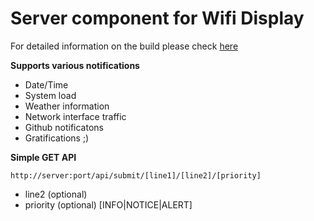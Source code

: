 # Server component for Wifi Display

For detailed information on the build please check [here](http://michaelthessel.com/15-wireless-display)

**Supports various notifications**

* Date/Time
* System load
* Weather information
* Network interface traffic
* Github notificatons
* Gratifications ;)

**Simple GET API**

`http://server:port/api/submit/[line1]/[line2]/[priority]`

* line2 (optional)
* priority (optional) [INFO|NOTICE|ALERT]
